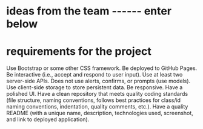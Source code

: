 # ideas from the team ------ enter below 


# requirements for the project

Use Bootstrap or some other CSS framework.
Be deployed to GitHub Pages.
Be interactive (i.e., accept and respond to user input).
Use at least two server-side APIs.
Does not use alerts, confirms, or prompts (use models).
Use client-side storage to store persistent data.
Be responsive.
Have a polished UI.
Have a clean repository that meets quality coding standards (file structure, naming conventions, follows best practices for class/id naming conventions, indentation, quality comments, etc.).
Have a quality README (with a unique name, description, technologies used, screenshot, and link to deployed application).

